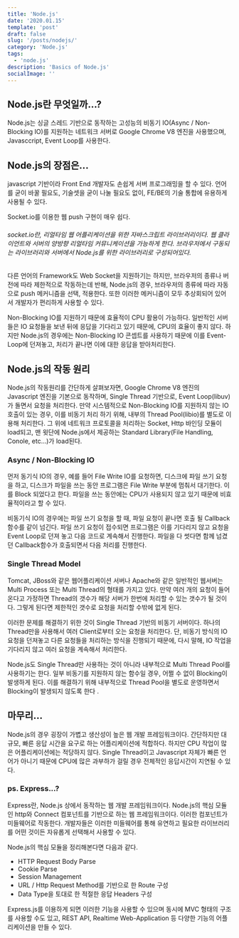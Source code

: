 ```yaml
---
title: 'Node.js'
date: '2020.01.15'
template: 'post'
draft: false
slug: '/posts/nodejs/'
category: 'Node.js'
tags:
  - 'node.js'
description: 'Basics of Node.js'
socialImage: ''
---
```


## Node.js란 무엇일까...?

Node.js는 싱글 스레드 기반으로 동작하는 고성능의 비동기 IO(Async / Non-Blocking IO)를 지원하는 네트워크 서버로 Google Chrome V8 엔진을 사용했으며, Javasccript, Event Loop를 사용한다.

## Node.js의 장점은...

javascript 기반이라 Front End 개발자도 손쉽게 서버 프로그래밍을 할 수 있다. 언어를 굳이 바꿀 필요도, 기술셋을 굳이 나눌 필요도 없이, FE/BE의 기술 통합에 유용하게 사용될 수 있다.

Socket.io를 이용한 웹 push 구현이 매우 쉽다.

###### _socket.io란, 리얼타임 웹 어플리케이션을 위한 자바스크립트 라이브러리이다. 웹 클라이언트와 서버의 양방향 리얼타임 커뮤니케이션을 가능하게 한다. 브라우저에서 구동되는 라이브러리와 서버에서 Node.js를 위한 라이브러리로 구성되어있다._

다른 언어의 Framework도 Web Socket을 지원하기는 하지만, 브라우저의 종류나 버전에 따라 제한적으로 작동하는데 반해, Node.js의 경우, 브라우저의 종류에 따라 자동으로 push 메커니즘을 선택, 적용한다. 또한 이러한 메커니즘이 모두 추상회되어 있어서 개발자가 편리하게 사용할 수 있다.

Non-Blocking IO를 지원하기 때문에 효율적이 CPU 활용이 가능하다. 일반적인 서버들은 IO 요청들을 보낸 뒤에 응답을 기다리고 있기 때문에, CPU의 효율이 좋지 않다. 하지만 Node.js의 경우에는 Non-Blocking IO 콘셉트를 사용하기 때문에 이를 Event-Loop에 던져놓고, 처리가 끝나면 이에 대한 응답을 받아처리한다.

## Node.js의 작동 원리

Node.js의 작동원리를 간단하게 살펴보자면, Google Chrome V8 엔진의 Javascript 엔진을 기본으로 동작하며, Single Thread 기반으로, Event Loop(libuv)가 돌면서 요청을 처리한다. 만약 시스템적으로 Non-Blocking IO를 지원하지 않는 IO 호출이 있는 경우, 이를 비동기 처리 하기 위해, 내부의 Thread Pool(libio)를 별도로 이용해 처리한다. 그 위에 네트워크 프로토콜을 처리하는 Socket, Http 바인딩 모듈이 load되고, 맨 윗단에 Node.js에서 제공하는 Standard Library(File Handling, Conole, etc...)가 load된다.

### Async / Non-Blocking IO

먼저 동기식 IO의 경우, 예를 들어 File Write IO를 요청하면, 디스크에 파일 쓰기 요청을 하고, 디스크가 파일을 쓰는 동안 프로그램은 File Write 부분에 멈춰서 대기한다. 이를 Block 되었다고 한다. 파일을 쓰는 동안에는 CPU가 사용되지 않고 있기 때문에 비효율적이라고 할 수 있다.

비동기식 IO의 경우에는 파일 쓰기 요청을 할 때, 파일 요청이 끝나면 호출 될 Callback 함수를 같이 넘긴다. 파일 쓰기 요청이 접수되면 프로그램은 이를 기다리지 않고 요청을 Event Loop로 던져 놓고 다음 코드로 계속해서 진행한다. 파일을 다 썻다면 함께 넘겼던 Callback함수가 호출되면서 다음 처리를 진행한다.

### Single Thread Model

Tomcat, JBoss와 같은 웹어플리케이션 서버나 Apache와 같은 일반적인 웹서버는 Multi Process 또는 Multi Thread의 형태를 가지고 있다. 만약 여러 개의 요청이 들어온다고 가정하면 Thread의 갯수가 해당 서버가 한번에 처리할 수 있는 갯수가 될 것이다. 그렇게 된다면 제한적인 갯수로 요청을 처리할 수밖에 없게 된다.

이러한 문제를 해결하기 위한 것이 Single Thread 기반의 비동기 서버이다. 하나의 Thread만을 사용해서 여러 Client로부터 오는 요청을 처리한다. 단, 비동기 방식의 IO요청을 던져놓고 다른 요청들을 처리하는 방식을 진행되기 때문에, 다시 말해, IO 작업을 기다리지 않고 여러 요청을 계속해서 처리한다.

Node.js도 Single Thread만 사용하는 것이 아니라 내부적으로 Multi Thread Pool를 사용하기는 한다. 일부 비동기를 지원하지 않는 함수일 경우, 어쩔 수 없이 Blocking이 발생하게 된다. 이를 해결하기 위해 내부적으로 Thread Pool을 별도로 운영하면서 Blocking이 발생되지 않도록 한다 .

## 마무리...

Node.js의 경우 굉장이 가볍고 생산성이 높은 웹 개발 프레임워크이다. 간단하지만 대규모, 빠른 응답 시간을 요구로 하는 어플리케이션에 적합하다. 하지만 CPU 작업이 많은 어플리케이션에는 적당하지 않다. Single Thread이고 Javascript 자체가 빠른 언어가 아니기 때문에 CPU에 많은 과부하가 걸릴 경우 전체적인 응답시간이 지연될 수 있다.

### ps. Express...?

Express란, Node.js 상에서 동작하는 웹 개발 프레임워크이다. Node.js의 핵심 모듈인 http와 Connect 컴포넌트를 기반으로 하는 웹 프레임워크이다. 이러한 컴포넌트가 미들웨어로 작동한다. 개발자들은 이러한 미들웨어를 통해 유연하고 필요한 라이브러리를 어떤 것이든 자유롭게 선택해서 사용할 수 있다.

Node.js의 핵심 모듈을 정리해본다면 다음과 같다.

- HTTP Request Body Parse
- Cookie Parse
- Session Management
- URL / Http Request Method를 기반으로 한 Route 구성
- Data Type을 토대로 한 적절한 응답 Headers 구성

Express.js를 이용하게 되면 이러한 기능을 사용할 수 있으며 동시에 MVC 형태의 구조를 사용할 수도 있고, REST API, Realtime Web-Application 등 다양한 기능의 어플리케이션을 만들 수 있다.
